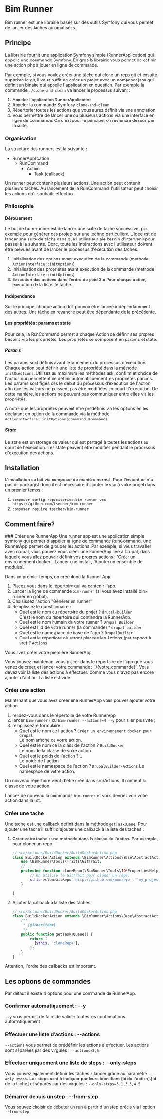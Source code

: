 # Bim Runner
 Bim runner est une librairie basée sur des outils Symfony qui vous 
 permet de lancer des taches automatisées.
 
 ## Principe 
La librairie fournit une application Symfony simple (RunnerApplication) qui appelle une commande Symfony.
En gros la librairie vous permet de définir une action php à jouer en ligne de commande.

Par exemple, si vous voulez créer une tâche qui clone un repo git et ensuite supprime le git, 
il vous suffit de créer un projet avec un composer.json qui définit un binaire qui appelle l'application en question.
Par exemple la commande `./clone-and-clean` va lancer le processus suivant :
1. Appeler l'application RunnerApplicatino
2. Appeler la commande Symfony `clone-and-clean`
3. Répertorier toutes les actions que vous aurez définit via une annotation
4. Vous permettre de lancer une ou plusieurs actions via une interface en ligne de commande.
Ca c'est pour le principe, on reviendra dessus par la suite.

### Organisation
La structure des runners est la suivante : 
- RunnerApplication
    - RunCommand
        - Action
            - Task (callback)
 
Un runner peut contenir plusieurs actions. Une action peut contenir plusieurs taches.
Au lancement de la RunCommand, l'utilisateur peut choisir les actions qu'il souhaite effectuer.
 

### Philosophie

#### Déroulement
Le but de bum-runner est de lancer une suite de tache successive, par exemple pour générer des projets
sur une techno particulière. 
L'idée est de lancer une suite de tâche sans que l'utilisateur aie besoin d'intervenir pour passer à la suivante.
Donc, toute les intéractions avec l'utilisateur doivent être prévues avant de lancer le processus d'execution des taches.

1. Initialisation des options avant execution de la commande (methode `ActionInterface::initOptions`)
2. Initialisation des propriétés avant execution de la commande (methode `ActionInterface::initOptions`)
3. Execution des actions dans l'ordre de poid
    3.x Pour chaque action, execution de la liste de tache.

#### Indépendance 
Sur le principe, chaque action doit pouvoir être lancée indépendamment des autres. Une tâche en revanche peut être dépendante de la précédente.

#### Les propriétés : params et state
Pour cela, la RunCommand permet à chaque Action de définir ses propres besoins via les propriétés.
Les propriétés se composent en params et state.

##### Params
Les params sont définis avant le lancement du processus d'execution. Chaque action peut définir une liste de propriété
dans la méthode `initQuestions`. Utilisez au maximum les méthodes ask, confirm et choice de l'action qui permettent de définir
automatiquement les propriétés params. Les params sont figés dès le début du processus d'execution de l'action
afin que les valeurs ne puissent pas être modifiées en court d'execution. De cette manière, les actions ne peuvent pas 
communiquer entre elles via les propriétés.

A notre que les propriétés peuvent être prédéfinis via les options en les déclarant en option de la commande via la méthode `ActionInterface::initOptions(Commmand $command)`.

##### State
Le state est un storage de valeur qui est partagé à toutes les actions au court de l'execution.
Les state peuvent être modifiés pendant le processus d'execution des actions.


 
 ## Installation
 L'installation se fait via composer de manière normal. Pour l'instant on n'a pas de packagist
 donc il est nécessaire d'ajouter le vsc à votre projet dans un premier temps :
 1. `composer config repositories.bim-runner vcs https://github.com/tsecher/bim-runner`
 2. `composer require tsecher/bim-runner`
 
 ## Comment faire?
 ### Créer une RunnerApp
 Une runner app est une application simple symfony qui permet d'appeler la ligne de commande RunCommand.
 Une RunnerApp permet de grouper les actions. 
 Par exemple, si vous travailler avec drupal, vous pouvez vous créer une RunnerApp liée à Drupal, dans laquelle vous
 allez pouvoir définir vos propres actions : 'Créer un environnement docker', 'Lancer une install', 'Ajouter un ensemble de modules'.
 
 Dans un premier temps, on crée donc la Runner App.
 1. Placez vous dans le répertoire qui va contenir l'app.
 2. Lancer la ligne de commande `bim-runner` (si vous avez installé bim-runner en global).
 3. Choisissez l'action "Générer un runner"
 4. Remplissez le questionnaire : 
    - Quel est le nom du répertoire du projet ? `drupal-builder`  
    C'est le nom du répertoire qui contiendra la RunnerApp.
    - Quel est le nom humain de votre runner ? `Drupal Builder`
    - Quel est l'id de votre runner (la commande) ? `drupal-builder`
    - Quel est le namespace de base de l'app ? `DrupalBuilder`
    - Quel est le répertiore où seront placées les Actions (par rapport à src) ? `Actions`
 
Vous avez créer votre première RunnerApp

Vous pouvez maintenant vous placer dans le répertoire de l'app que vous venez de créer, et lancer votre commande : 
'./{votre_commande}'. Vous devez voir la liste des actions à effectuer. Comme vous n'avez pas encore ajouter d'action. La liste est vide.


### Créer une action
Maintenant que vous avez créer une RunnerApp vous pouvez ajouter votre action.

1. rendez-vous dans le répertoire de votre RunnerApp
2. lancer `bim-runner` ( ou `bim-runner --actions=4 --y` pour aller plus vite )
3. remplissez le formulaire :
    - Quel est le nom de l'action ? `Créer un environnement docker pour drupal`  
    Le nom affiché de votre action. 
    - Quel est le nom de la class de l'action ? `BuildDocker`  
      Le nom de la classe de votre action.
    - Quel est le poids de l'action ? `1`  
      Le poids de l'action 
    - Quel est le namespace de l'action ? `DrupalBuilder\Actions`
    Le namespace de votre action.  
     
Un nouveau répertoire vient d'être créé dans src/Actions. Il contient la classe
de votre action.

Lancez de nouveau la commande `bim-runner` et vous devriez voir votre action dans la list.

### Créer une tache
Une tache est une callback définit dans la méthode `getTaskQueue`. Pour ajouter une tache il suffit d'ajouter une callback à la liste des taches : 
1. Créer votre tache : une méthode dans la classe de l'action. Par exemple, pour cloner un repo :   
    ```php
    // src/Actions/BuildDocker/BuildDockerAction.php
    class BuildDockerAction extends \BimRunner\Actions\Base\AbstractAction{
        use \BimRunner\Tools\Traits\GitTrait;
        // ...
        protected function cloneRepo(\BimRunner\Tools\IO\PropertiesHelperInterface $propertiesHelper){
            // On utilise le GitTrait pour cloner un repo.
            $this->cloneGitRepo('http://github.com/monrepo', 'my_project', '1.0.0');
        }
    
    }
    ```
2. Ajouter la callback à la liste des tâches
    ```php
    // src/Actions/BuildDocker/BuildDockerAction.php
    class BuildDockerAction extends \BimRunner\Actions\Base\AbstractAction{
        /**
         * {@inheritdoc}
         */
        public function getTasksQueue() {
            return [
              [$this, 'cloneRepo'],
            ];
        }    
    }
    ```
   
 Attention, l'ordre des callbacks est important.


## Les options de commandes
Par défaut il existe 4 options pour une commande de RunnerApp.

### Confirmer automatiquement : --y
`--y` vous permet de faire de valider toutes les confirmations automatiquement

### Effectuer une liste d'actions : --actions
`--actions` vous permet de prédéfinir les actions à effectuer. Les actions sont séparées par 
des virgules : ` --actions=3,5 `

### Effectuer uniquement une liste de steps : --only-steps
Vous pouvez également définir les tâches à lancer grâce au paramètre `--only-steps`. Les steps sont à indiquer par leurs
identifiant [id de l'action].[id de la tache] et séparés par des virgules : `--only-steps=3.1,3.3,4.5` 

### Démarrer depuis un step : --from-step
Vous pouvez choisir de débuter un run à partir d'un step précis via l'option `--from-step`
